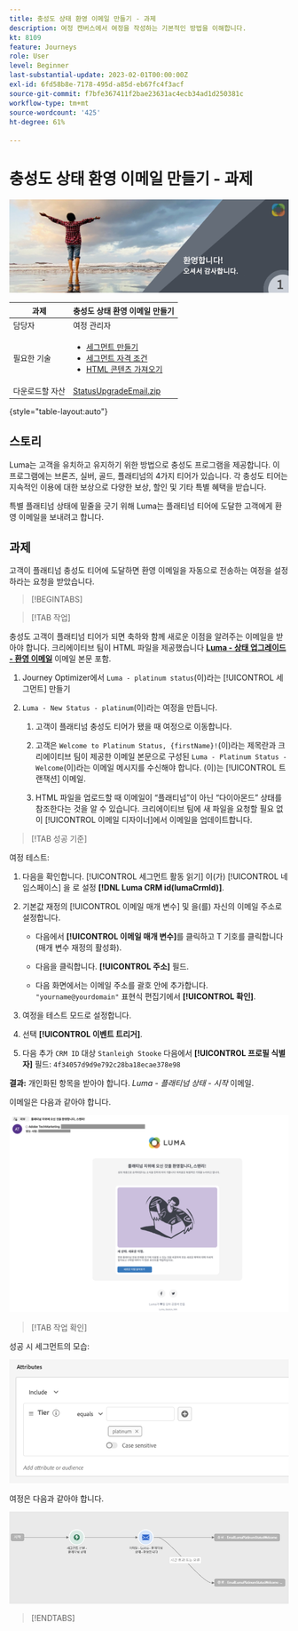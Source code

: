 ```yaml
---
title: 충성도 상태 환영 이메일 만들기 - 과제
description: 여정 캔버스에서 여정을 작성하는 기본적인 방법을 이해합니다.
kt: 8109
feature: Journeys
role: User
level: Beginner
last-substantial-update: 2023-02-01T00:00:00Z
exl-id: 6fd58b8e-7178-495d-a85d-eb67fc4f3acf
source-git-commit: f7bfe367411f2bae23631ac4ecb34ad1d250381c
workflow-type: tm+mt
source-wordcount: '425'
ht-degree: 61%

---
```


# 충성도 상태 환영 이메일 만들기 - 과제

![충성도 상태 환영 이메일 - 과제 배너](/help/challenges/assets/email-assets/luma-transactional-onboarding-1.png)

| 과제 | 충성도 상태 환영 이메일 만들기 |
|---|---|
| 담당자 | 여정 관리자 |
| 필요한 기술 | <ul><li>[세그먼트 만들기](https://experienceleague.adobe.com/docs/journey-optimizer-learn/tutorials/profiles-segments-subscriptions/create-segments.html?lang=ko)</li> <li>[세그먼트 자격 조건](https://experienceleague.adobe.com/docs/journey-optimizer-learn/tutorials/create-journeys/use-case-read-segment-qualification.html?lang=ko)</li><li>[HTML 콘텐츠 가져오기](https://experienceleague.adobe.com/docs/journey-optimizer-learn/tutorials/email-channel/import-and-author-html-email-content.html?lang=ko)</li></ul> |
| 다운로드할 자산 | [StatusUpgradeEmail.zip](/help/challenges/assets/email-assets/StatusUpgradeEmail.zip) |

{style=&quot;table-layout:auto&quot;}

## 스토리

Luma는 고객을 유치하고 유지하기 위한 방법으로 충성도 프로그램을 제공합니다. 이 프로그램에는 브론즈, 실버, 골드, 플래티넘의 4가지 티어가 있습니다. 각 충성도 티어는 지속적인 이용에 대한 보상으로 다양한 보상, 할인 및 기타 특별 혜택을 받습니다.

특별 플래티넘 상태에 밑줄을 긋기 위해 Luma는 플래티넘 티어에 도달한 고객에게 환영 이메일을 보내려고 합니다.

## 과제

고객이 플래티넘 충성도 티어에 도달하면 환영 이메일을 자동으로 전송하는 여정을 설정하라는 요청을 받았습니다.

>[!BEGINTABS]

>[!TAB 작업]

충성도 고객이 플래티넘 티어가 되면 축하와 함께 새로운 이점을 알려주는 이메일을 받아야 합니다. 크리에이티브 팀이 HTML 파일을 제공했습니다 **[Luma - 상태 업그레이드 - 환영 이메일](/help/challenges/assets/email-assets/StatusUpgradeEmail.zip)** 이메일 본문 포함.

1. Journey Optimizer에서 `Luma - platinum status`(이)라는 [!UICONTROL 세그먼트] 만들기

1. `Luma - New Status - platinum`(이)라는 여정을 만듭니다.

   1. 고객이 플래티넘 충성도 티어가 됐을 때 여정으로 이동합니다.

   1. 고객은 `Welcome to Platinum Status, {firstName}!`(이)라는 제목란과 크리에이티브 팀이 제공한 이메일 본문으로 구성된 `Luma - Platinum Status - Welcome`(이)라는 이메일 메시지를 수신해야 합니다. (이)는 [!UICONTROL 트랜잭션] 이메일.

   1. HTML 파일을 업로드할 때 이메일이 “플래티넘”이 아닌 “다이아몬드” 상태를 참조한다는 것을 알 수 있습니다. 크리에이티브 팀에 새 파일을 요청할 필요 없이 [!UICONTROL 이메일 디자이너]에서 이메일을 업데이트합니다.

>[!TAB 성공 기준]

여정 테스트:

1. 다음을 확인합니다. [!UICONTROL 세그먼트 활동 읽기] 이(가) [!UICONTROL 네임스페이스] 을 로 설정 **[!DNL Luma CRM id(lumaCrmId)]**.

1. 기본값 재정의 [!UICONTROL 이메일 매개 변수] 및 을(를) 자신의 이메일 주소로 설정합니다.
   * 다음에서 **[!UICONTROL 이메일 매개 변수]**&#x200B;를 클릭하고 T 기호를 클릭합니다(매개 변수 재정의 활성화).

   * 다음을 클릭합니다. **[!UICONTROL 주소]** 필드.

   * 다음 화면에서는 이메일 주소를 괄호 안에 추가합니다. `"yourname@yourdomain"` 표현식 편집기에서 **[!UICONTROL 확인]**.

1. 여정을 테스트 모드로 설정합니다.

1. 선택 **[!UICONTROL 이벤트 트리거]**.

1. 다음 추가 `CRM ID` 대상 `Stanleigh Stooke` 다음에서 **[!UICONTROL 프로필 식별자]** 필드: `4f34057d9d9e792c28ba18ecae378e98`

**결과:** 개인화된 항목을 받아야 합니다. *Luma - 플래티넘 상태 - 시작* 이메일.

이메일은 다음과 같아야 합니다.

![Luma - 상태 업그레이드 - 환영 이메일](/help/challenges/assets/status-upgrade-welcome-email.png)

>[!TAB 작업 확인]

성공 시 세그먼트의 모습:

![Luma - 플래티넘 상태 - 세그먼트](/help/challenges/assets/segment-luma-platinum-status.png)

여정은 다음과 같아야 합니다.

![플래티넘-상태-업그레이드-여정](/help/challenges/assets/journey-luma-status-upgrade.png)

>[!ENDTABS]
